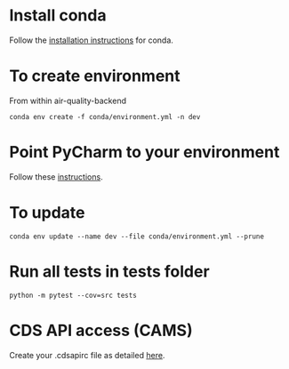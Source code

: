 # Install conda
Follow the [installation instructions](https://docs.anaconda.com/free/miniconda/) for conda.

# To create environment
From within air-quality-backend

`conda env create -f conda/environment.yml -n dev`

# Point PyCharm to your environment
Follow these [instructions](https://www.jetbrains.com/help/pycharm/conda-support-creating-conda-virtual-environment.html#conda-requirements).

# To update
`conda env update --name dev --file conda/environment.yml --prune`

# Run all tests in tests folder
`python -m pytest --cov=src tests`

# CDS API access (CAMS)
Create your .cdsapirc file as detailed [here](https://ads.atmosphere.copernicus.eu/api-how-to).

